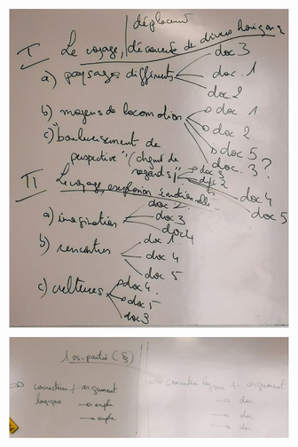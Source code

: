 ![](/CULTURE-GENERALE-ET-EXPRESSIONN/Pasted%20image%2020231004165224.png)

![](/CULTURE-GENERALE-ET-EXPRESSIONN/Pasted%20image%2020231004165246.png)
